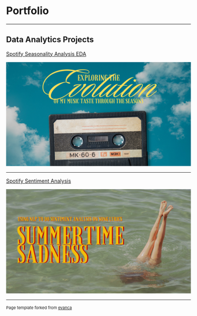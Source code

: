 # Portfolio

---

## Data Analytics Projects 

[Spotify Seasonality Analysis EDA](/seasons_eda.md)

<img src="images/seasons_eda.png?raw=true" width="600"/>

---
[Spotify Sentiment Analysis](/sentiment_analysis.md)

<img src="images/sentiment_analysis.png?raw=true" width="600"/>

---
<p style="font-size:11px">Page template forked from <a href="https://github.com/evanca/quick-portfolio">evanca</a></p>
<!-- Remove above link if you don't want to attibute -->
